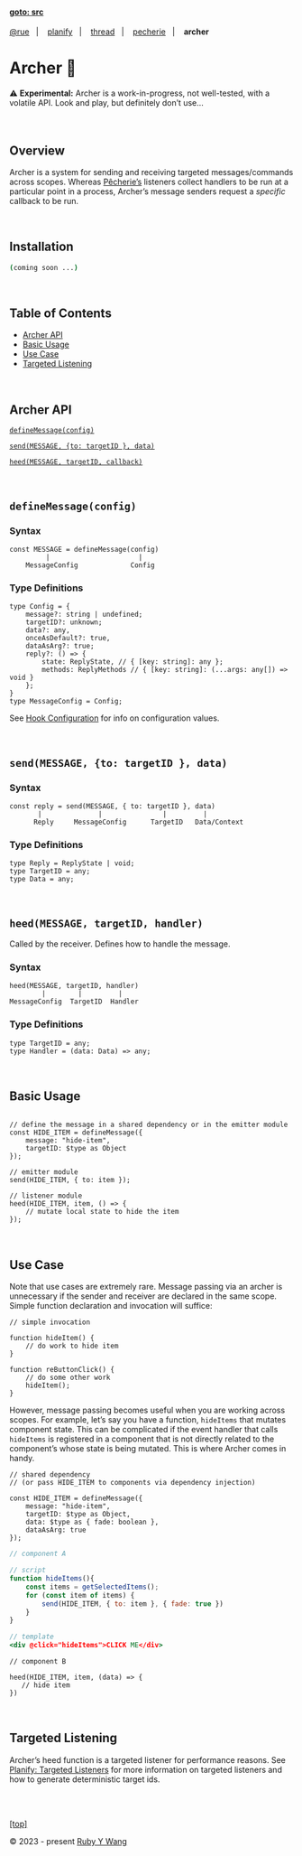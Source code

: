 #### [goto: src](https://github.com/ruby-cube/rue/tree/main/packages/archer)
[@rue](https://github.com/ruby-cube/rue#goto-src)  &nbsp;&nbsp;|&nbsp; &nbsp;  [planify](https://github.com/ruby-cube/rue/tree/main/packages/planify#goto-src)  &nbsp;&nbsp;|&nbsp; &nbsp; [thread](https://github.com/ruby-cube/rue/tree/main/packages/thread#goto-src)  &nbsp;&nbsp;|&nbsp; &nbsp; [pecherie](https://github.com/ruby-cube/rue/tree/main/packages/pecherie#goto-src)  &nbsp;&nbsp;|&nbsp; &nbsp; **archer**
# Archer 🏹

<aside>
⚠️ <b>Experimental:</b> Archer is a work-in-progress, not well-tested, with a volatile API. Look and play, but definitely don’t use…
</aside>
</br>
</br>

## Overview

Archer is a system for sending and receiving targeted messages/commands across scopes. Whereas [Pêcherie’s](https://github.com/ruby-cube/rue/tree/main/packages/pecherie#goto-src) listeners collect handlers to be run at a particular point in a process, Archer’s message senders request a *specific* callback to be run. 

<br/>

## Installation

```bash
(coming soon ...)
```
</br>

## Table of Contents

- [Archer API](https://github.com/ruby-cube/rue/tree/main/packages/archer#archer-api)
- [Basic Usage](https://github.com/ruby-cube/rue/tree/main/packages/archer#basic-usage)
- [Use Case](https://github.com/ruby-cube/rue/tree/main/packages/archer#use-case)
- [Targeted Listening](https://github.com/ruby-cube/rue/tree/main/packages/archer#targeted-listening)
</br>

## Archer API

[`defineMessage(config)`](https://github.com/ruby-cube/rue/tree/main/packages/archer#definemessageconfig) 

[`send(MESSAGE, {to: targetID }, data)`](https://github.com/ruby-cube/rue/tree/main/packages/archer#sendmessage-to-targetid--data)

[`heed(MESSAGE, targetID, callback)`](https://github.com/ruby-cube/rue/tree/main/packages/archer#heedmessage-targetid-handler)

</br>

## `defineMessage(config)`

### Syntax

```tsx
const MESSAGE = defineMessage(config)
         |                      |
    MessageConfig             Config
```

### Type Definitions

```tsx
type Config = {
    message?: string | undefined;
    targetID?: unknown;
    data?: any, 
    onceAsDefault?: true, 
    dataAsArg?: true;
    reply?: () => { 
        state: ReplyState, // { [key: string]: any };
        methods: ReplyMethods // { [key: string]: (...args: any[]) => void } 
    };
}
type MessageConfig = Config;
```

See [Hook Configuration](https://github.com/ruby-cube/rue/tree/main/packages/pecherie#hook-configuration) for info on configuration values.

</br>

## `send(MESSAGE, {to: targetID }, data)`

### Syntax

```tsx
const reply = send(MESSAGE, { to: targetID }, data)
       |              |               |         |
      Reply     MessageConfig      TargetID   Data/Context
```

### Type Definitions

```tsx
type Reply = ReplyState | void;
type TargetID = any;
type Data = any;
```
</br>

## `heed(MESSAGE, targetID, handler)`

 Called by the receiver. Defines how to handle the message.

### Syntax

```tsx
heed(MESSAGE, targetID, handler)
        |        |         |
MessageConfig  TargetID  Handler
```

### Type Definitions

```tsx
type TargetID = any;
type Handler = (data: Data) => any;
```
</br>

## Basic Usage

```tsx

// define the message in a shared dependency or in the emitter module
const HIDE_ITEM = defineMessage({
    message: "hide-item",
    targetID: $type as Object 
});

// emitter module
send(HIDE_ITEM, { to: item });
```

```tsx
// listener module
heed(HIDE_ITEM, item, () => {
    // mutate local state to hide the item
});
```
</br>

## Use Case

Note that use cases are extremely rare. Message passing via an archer is unnecessary if the sender and receiver are declared in the same scope. Simple function declaration and invocation will suffice:

```tsx
// simple invocation

function hideItem() {
    // do work to hide item
}

function reButtonClick() {
    // do some other work
    hideItem();
}
```

However, message passing becomes useful when you are working across scopes. For example, let’s say you have a function, `hideItems` that mutates component state. This can be complicated if the event handler that calls `hideItems` is registered in a component that is not directly related to the component’s whose state is being mutated. This is where Archer comes in handy.


```tsx
// shared dependency 
// (or pass HIDE_ITEM to components via dependency injection)

const HIDE_ITEM = defineMessage({
    message: "hide-item",
    targetID: $type as Object,
    data: $type as { fade: boolean },
    dataAsArg: true
});
```

```jsx
// component A

// script
function hideItems(){
    const items = getSelectedItems();
    for (const item of items) {
        send(HIDE_ITEM, { to: item }, { fade: true })
    }
}

// template
<div @click="hideItems">CLICK ME</div>

```

```tsx
// component B

heed(HIDE_ITEM, item, (data) => {
   // hide item
})

```
</br>

## Targeted Listening

Archer’s heed function is a targeted listener for performance reasons. See [Planify: Targeted Listeners](https://github.com/ruby-cube/rue/tree/main/packages/planify#targeted-listeners) for more information on targeted listeners and how to generate deterministic target ids.

<br/>
<br/>

[[top]](https://github.com/ruby-cube/rue/tree/main/packages/archer#goto-src)

© 2023 - present [Ruby Y Wang](https://github.com/ruby-cube)
